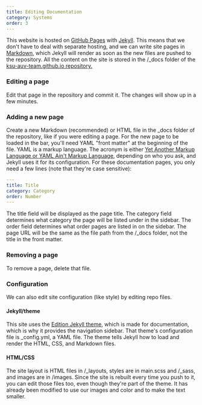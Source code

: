 ```yaml
---
title: Editing Documentation
category: Systems
order: 3
---
```


This website is hosted on [GitHub Pages](https://pages.github.com/) with [Jekyll](https://jekyllrb.com/). This means that we don't have to deal with separate hosting, and we can write site pages in [Markdown](https://github.com/adam-p/markdown-here/wiki/Markdown-Cheatsheet), which Jekyll will render as soon as the new files are pushed to the repository. All the content on the site is stored in the /_docs folder of the [ksu-auv-team.github.io repository.](https://github.com/ksu-auv-team/ksu-auv-team.github.io) 

### Editing a page
Edit that page in the repository and commit it. The changes will show up in a few minutes.

### Adding a new page
Create a new Markdown (recommended) or HTML file in the _docs folder of the repository, like if you were editing a page. For the new page to be loaded in the bar, you'll need YAML "front matter" at the beginning of the file. YAML is a markup language. The acronym is either [Yet Another Markup Language or YAML Ain't Markup Language](http://yaml.org/), depending on who you ask, and Jekyll uses it for its configuration. For these documentation pages, you only need a few lines (note that they're case sensitive): 

```yaml
---
title: Title
category: Category
order: Number
---
```

The title field will be displayed as the page title. The category field determines what category the page will be listed under in the sidebar. The order field determines what order pages are listed in on the sidebar. The page URL will be the same as the file path from the /_docs folder, not the title in the front matter.

### Removing a page
To remove a page, delete that file.

### Configuration

We can also edit site configuration (like style) by editing repo files.

#### Jekyll/theme

This site uses the [Edition Jekyll theme](https://github.com/CloudCannon/edition-jekyll-template), which is made for documentation, which is why it provides the navigation sidebar. That theme's configuration file is _config.yml, a YAML file. The theme tells Jekyll how to load and render the HTML, CSS, and Markdown files.

#### HTML/CSS
The site layout is HTML files in /_layouts, styles are in main.scss and /_sass, and images are in /images. Since the site is rebuilt every time you push to it, you can edit those files too, even though they're part of the theme. It has already been modified to use our images and color and to make the text smaller.